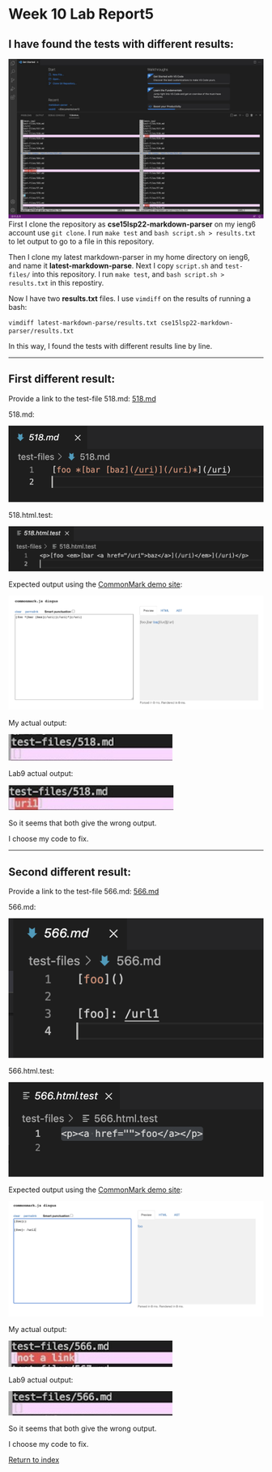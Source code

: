 # **Week 10 Lab Report5**
## I have found the tests with different results:
![vim1.jpg](vim1.jpg)
First I clone the repository as **cse15lsp22-markdown-parser** on my ieng6 account use `git clone`. I run `make test` and `bash script.sh > results.txt` to let output to go to a file in this repository.

Then I clone my latest markdown-parser in my home directory on ieng6, and name it **latest-markdown-parse**. Next I copy `script.sh` and `test-files/` into this repository. I run `make test`, and `bash script.sh > results.txt` in this repostiry.

Now I have two **results.txt** files. I use `vimdiff` on the results of running a bash:
```
vimdiff latest-markdown-parse/results.txt cse15lsp22-markdown-parser/results.txt
```
In this way, I found the tests with different results line by line.

---
## First different result:
Provide a link to the test-file 518.md: [518.md](https://github.com/lineup30min/lab9/blob/main/518.md)

518.md:

![5181.png](5181.png)

518.html.test:

![5182.png](5182.png)

Expected output using the [CommonMark demo site](https://spec.commonmark.org/dingus/):

![518output.png](518output.png)

My actual output:

![518me.png](518me.png)

Lab9 actual output:

![518ot.png](518ot.png)

So it seems that both give the wrong output.

I choose my code to fix.

---
## Second different result:
Provide a link to the test-file 566.md: [566.md](https://github.com/lineup30min/lab9/blob/main/566.md)

566.md:

![5661.png](5661.png)

566.html.test:

![5662.png](5662.png)

Expected output using the [CommonMark demo site](https://spec.commonmark.org/dingus/):

![566output.png](566output.png)

My actual output:

![566me.png](566me.png)

Lab9 actual output:

![566ot.png](566ot.png)

So it seems that both give the wrong output.

I choose my code to fix.

[Return to index](https://lineup30min.github.io/cse15l-lab-reports/)
